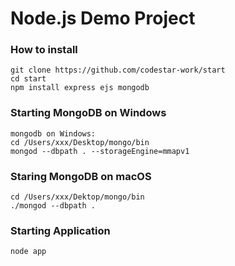 # Node.js Demo Project


### How to install
```
git clone https://github.com/codestar-work/start
cd start
npm install express ejs mongodb
```

### Starting MongoDB on Windows
```
mongodb on Windows:
cd /Users/xxx/Desktop/mongo/bin
mongod --dbpath . --storageEngine=mmapv1
```

### Staring MongoDB on macOS
```
cd /Users/xxx/Dektop/mongo/bin
./mongod --dbpath .
```

### Starting Application
```
node app
```